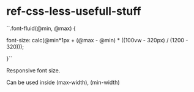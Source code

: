 # ref-css-less-usefull-stuff

``.font-fluid(@min, @max) {


  font-size: calc(@min*1px + (@max - @min) * ((100vw - 320px) / (1200 - 320)));
  
  
}``

Responsive font size.

Can be used inside (max-width), (min-width)
